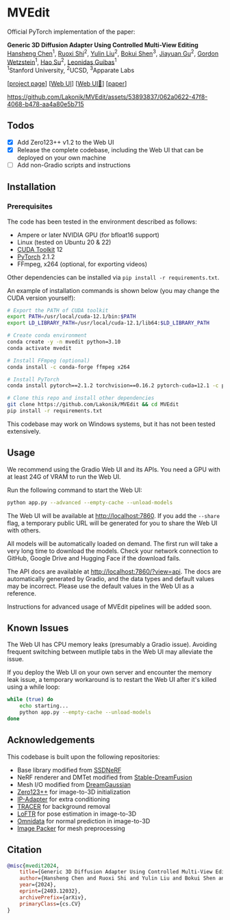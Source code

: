 # MVEdit

Official PyTorch implementation of the paper:

**Generic 3D Diffusion Adapter Using Controlled Multi-View Editing**
<br>
[Hansheng Chen](https://lakonik.github.io/)<sup>1</sup>, 
[Ruoxi Shi](https://rshi.top/)<sup>2</sup>, 
[Yulin Liu](https://liuyulinn.github.io/)<sup>2</sup>, 
[Bokui Shen](https://cs.stanford.edu/people/bshen88/)<sup>3</sup>,
[Jiayuan Gu](https://pages.ucsd.edu/~ztu/)<sup>2</sup>, 
[Gordon Wetzstein](http://web.stanford.edu/~gordonwz/)<sup>1</sup>, 
[Hao Su](https://cseweb.ucsd.edu/~haosu/)<sup>2</sup>, 
[Leonidas Guibas](https://geometry.stanford.edu/member/guibas/)<sup>1</sup><br>
<sup>1</sup>Stanford University, <sup>2</sup>UCSD, <sup>3</sup>Apparate Labs
<br>

[[project page](https://lakonik.github.io/mvedit)] [[Web UI](https://lakonik.github.io/mvedit_demo/)] [[Web UI🤗](https://huggingface.co/spaces/Lakonik/MVEdit)] [[paper](https://arxiv.org/abs/2403.12032)]

https://github.com/Lakonik/MVEdit/assets/53893837/062a0622-47f8-4068-b478-aa4a80e5b715

## Todos

- [x] Add Zero123++ v1.2 to the Web UI
- [x] Release the complete codebase, including the Web UI that can be deployed on your own machine
- [ ] Add non-Gradio scripts and instructions

## Installation

### Prerequisites

The code has been tested in the environment described as follows:

- Ampere or later NVIDIA GPU (for bfloat16 support)
- Linux (tested on Ubuntu 20 & 22)
- [CUDA Toolkit](https://developer.nvidia.com/cuda-toolkit-archive) 12
- [PyTorch](https://pytorch.org/get-started/previous-versions/) 2.1.2
- FFmpeg, x264 (optional, for exporting videos)

Other dependencies can be installed via `pip install -r requirements.txt`. 

An example of installation commands is shown below (you may change the CUDA version yourself):

```bash
# Export the PATH of CUDA toolkit
export PATH=/usr/local/cuda-12.1/bin:$PATH
export LD_LIBRARY_PATH=/usr/local/cuda-12.1/lib64:$LD_LIBRARY_PATH

# Create conda environment
conda create -y -n mvedit python=3.10
conda activate mvedit

# Install FFmpeg (optional)
conda install -c conda-forge ffmpeg x264

# Install PyTorch
conda install pytorch==2.1.2 torchvision==0.16.2 pytorch-cuda=12.1 -c pytorch -c nvidia

# Clone this repo and install other dependencies
git clone https://github.com/Lakonik/MVEdit && cd MVEdit
pip install -r requirements.txt
```

This codebase may work on Windows systems, but it has not been tested extensively.

## Usage

We recommend using the Gradio Web UI and its APIs. You need a GPU with at least 24G of VRAM to run the Web UI.

Run the following command to start the Web UI:

```bash
python app.py --advanced --empty-cache --unload-models
```

The Web UI will be available at [http://localhost:7860](http://localhost:7860). If you add the `--share` flag, a temporary public URL will be generated for you to share the Web UI with others.

All models will be automatically loaded on demand. The first run will take a very long time to download the models. Check your network connection to GitHub, Google Drive and Hugging Face if the download fails.

The API docs are available at [http://localhost:7860/?view=api](http://localhost:7860/?view=api). The docs are automatically generated by Gradio, and the data types and default values may be incorrect. Please use the default values in the Web UI as a reference.

Instructions for advanced usage of MVEdit pipelines will be added soon.

## Known Issues

The Web UI has CPU memory leaks (presumably a Gradio issue). Avoiding frequent switching between mutliple tabs in the Web UI may alleviate the issue.

If you deploy the Web UI on your own server and encounter the memory leak issue, a temporary workaround is to restart the Web UI after it's killed using a while loop:

```bash
while (true) do
    echo starting...
    python app.py --empty-cache --unload-models
done
```

## Acknowledgements

This codebase is built upon the following repositories:
- Base library modified from [SSDNeRF](https://github.com/Lakonik/SSDNeRF)
- NeRF renderer and DMTet modified from [Stable-DreamFusion](https://github.com/ashawkey/stable-dreamfusion)
- Mesh I/O modified from [DreamGaussian](https://github.com/dreamgaussian/dreamgaussian)
- [Zero123++](https://github.com/SUDO-AI-3D/zero123plus) for image-to-3D initialization
- [IP-Adapter](https://github.com/tencent-ailab/IP-Adapter) for extra conditioning
- [TRACER](https://github.com/Karel911/TRACER) for background removal
- [LoFTR](https://github.com/zju3dv/LoFTR) for pose estimation in image-to-3D
- [Omnidata](https://github.com/EPFL-VILAB/omnidata) for normal prediction in image-to-3D
- [Image Packer](https://github.com/theFroh/imagepacker) for mesh preprocessing

## Citation

```bibtex
@misc{mvedit2024,
    title={Generic 3D Diffusion Adapter Using Controlled Multi-View Editing},
    author={Hansheng Chen and Ruoxi Shi and Yulin Liu and Bokui Shen and Jiayuan Gu and Gordon Wetzstein and Hao Su and Leonidas Guibas},
    year={2024},
    eprint={2403.12032},
    archivePrefix={arXiv},
    primaryClass={cs.CV}
}
```
